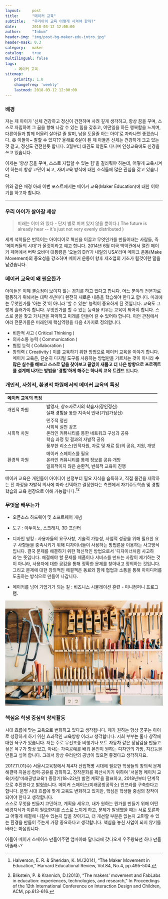 ```yaml
---
layout:     post
title:      "메이커 교육"
subtitle:   "우리아이 교육 어떻게 시켜야 할까?"
date:       2018-03-12 12:00:00
author:     "Inbum"
header-img: "img/post-bg-maker-edu-intro.jpg"
header-mask: 0.3
category:   maker
catalog:    true
multilingual: false
tags:
    - 메이커 교육
sitemap:
    priority: 1.0
    changefreq: 'weekly'
    lastmod: 2018-03-12 12:00:00
---
```


### 배경
저는 제 아이가 '신체 건강하고 정신이 건전하며 사려 깊게 생각하고, 항상 꿈을 꾸며, 스스로 자립하여 그 꿈을 향해 나갈 수 있는 힘을 갖추고, 어떤일을 하든 행복함을 느끼며, 다른이들과 함께 어울려 살아갈 줄 알며, 남을 도울줄 아는 아이'로 자라나면 좋겠습니다. :smiley: 아들아~ 잘할 수 있지??
올해로 6살이 된 제 아들은 신체는 건강하게 크고 있는것 같고, 정신도 건전한듯 합니다. 3월부터 태권도 학원도 다니며 인성교육에도 신경을 쓰고 있습니다. 

이제는 '항상 꿈을 꾸며, 스스로 자립할 수 있는 힘'을 길러줘야 하는데, 어떻게 교육시켜야 하는지 항상 고민이 되고, 자녀교육 방식에 대한 소식들에 많은 관심을 갖고 있습니다.

위와 같은 배경 아래 이번 포스트에서는 메이커 교육(Maker Education)에 대한 이야기를 하고자 합니다.

***

### 우리 아이가 살아갈 세상 
> 미래는 이미 와 있다 - 단지 별로 퍼져 있지 않을 뿐이다.( The future is already hear -- it's just not very evenly distributed ) 

세계 석학들은 번뜩이는 아이디어로 혁신을 이끌고 무엇인가를 만들어내는 사람들, 즉 '메이커들의 시대'가 올것이라고 예고 합니다.
2014년 6월 미국 백악관에서 열린 메이커 페어에서 버락 오바마 대통령은 '오늘의 DIY가 내일의 USA'라며 메이크 운동(Make Movement)의 중요성을 강조하며 메이커 운동이 향후 제조업의 기초가 될것이란 말을 남겼습니다.

### 메이커 교육이 왜 필요한가
아이들은 이제 결승점이 보이지 않는 경기를 하고 있다고 합니다. 어느 분야의 전문가로 활동하기 위해서는 대략 4년마다 완전히 새로운 내용을 학습해야 한다고 합니다. 미래에는 무엇인가를 '아는 것'이 아니라 '할 수 있는' 능력이 중요하게 된 것입니다.
교육도 그렇게 흘러가야 합니다. 무엇인가를 할 수 있는 능력을 키우는 교육이 되어야 합니다. 스스로 꿈을 찾고 가치관을 파악하고 미래를 만들어 갈 수 있어야 합니다. 이런 관점에서 여러 전문가들은 미래인재 핵심역량을 다음 4가지로 정의합니다.
- 비판적 사고 ( Critical Thinking )
- 의사소통 능력 ( Communication )
- 협업 능력 ( Collaboration )
- 창의력 ( Creativity )
이를 교육하기 위한 방법으로 메이커 교육을 이야기 합니다. 메이커 교육은, 단순히 디지털 도구를 사용하는 방법만을 가르치는 것이 아니라 **수많은 실수를 해보고 스스로 답을 찾아보고 끝없이 새롭고 더 나은 방향으로 프로젝트를 설계해 나가는 방법을 '경험'하게 해주는 하나의 교육 트렌드** 입니다.

### 개인적, 사회적, 환경적 차원에서의 메이커 교육의 특징
| 메이커 교육의 특징 ||
|--------|--------|
| 개인적 차원 | 발명자, 창조자로서의 학습자(장인정신)<br>실패 경험을 통한 지속적 인내(기업가정신)|
| 사회적 차원 | 민주적 정신<br>사회적 실천 강조<br>온라인 커뮤니티를 통한 네트워크 구성과 공유<br>학습 과정 및 결과의 자발적 공유<br>풍부한 리소스(인적자원, 자료 및 재료 등)의 공유, 지원, 개방 |
| 환경적 차원 | 메이커 스페이스를 필요<br>온라인 커뮤니티를 통해 정보를 공유·개방<br>일회적이지 않은 순환적, 반복적 교육이 진행 |
메이커 교육은 개인들이 아이디어 선정부터 필요 지식을 습득하고, 직접 물건을 제작하는 전 과정을 자발적 의사에 따라 선택하고 결정한다는 측면에서 자기주도학습 및 경험학습의 교육 현장으로 이해 가능합니다.[^1][^2]

### 무엇을 배우는가
 - 오픈소스 하드웨어 및 소프트웨어 개념

 - 도구 : 아두이노, 스크래치, 3D 프린터

 - 디자인 씽킹 : 사용자들의 요구사항, 기술적 가능성, 사업적 성공을 위해 필요한 요구 사항들을 충족시키기 위해 디자이너들이 사용하는 방법론을 이용하는 사고방식 입니다. 결국 문제를 해결하기 위한 혁신적인 방법으로서 '디자이너처럼 사고하라'는 뜻입니다. 해결해야 할 문제를 제품이나 서비스를 만드는 사람이 제기하는 것이 아니라, 사용자에 대한 공감을 통해 정확한 문제를 찾아내고 정의하는 것입니다. 그리고 문제에 대한 창의적인 해결책은 동료와 함께 협업과 소통을 통해 아이디어를 도출하는 방식으로 만들어 나갑니다. 

 - 메이커를 넘어 기업가가 되는 길 : 비즈니스 시뮬레이션 훈련 - 미니컴퍼니 프로그램.

![maker space](/img/post-bg-maker-edu-space.jpg)

### 핵심은 학생 중심의 창작활동 
 시대 흐름에 맞는 교육으로 변화하고 있다고 생각됩니다. 제가 원하는 항상 꿈꾸는 아이로 성장하게 하기 위한 효과적인 교육방향 이라고 생각합니다. 저희 부부는 둘다 창작에 대한 욕구가 있습니다. 저는 주로 무선조종 비행기나 보트 자동차 같은 장남감을 만들고 싶은 욕구가 항상 있고, 아내는 가죽공예를 배워 본인이 원하는 디자인의 가방, 지갑등을 만들고 싶어 합니다. 그래서 항상 우리만의 공방이 있으면 좋겠다고 생각하지요.

 2017.11.01(수) 서울시교육청에서 제4차 산업혁명 시대에 필요한 학생들의 창의적 문제해결력·자율성·협력·공유를 강화하고, 창작문화를 확산시키기 위하여 '서울형 메이커 교육(가칭'미래공방교육') 중장기(18~22년) 발전 계획'을 팔표하고, 2018년부터 단계적으로 추진한다고 밝혔습니다.
 메이커 스페이스(미래공방공작소) 인프라를 구축한다고 합니다. 분명 시대 흐름에 맞게 교육도 변화하고 있지만, 핵심은 학생들 중심의 창작이 되어야 한다고 생각합니다.  
 스스로 무엇을 만들지 고민하고, 계획을 세우고, 내가 원하는 뭔가를 만들기 위해 어떤 배경지식과 이론이 필요한지를 스스로 느끼게 하고, 문제가 발생했을 때는 서로 토론하고 어떻게 해결해 나갈수 있는지 답을 찾아가고, 더 개선할 부분은 없는지 고민할 수 있는 환경을 만들어 주는게 가장 중요하다고 생각합니다. 핵심을 놓친 사업이 되지 않기를 바라는 마음입니다.

 아들아 메이커 스페이스 만들어주면 엄마아빠 달나라에 갖다오게 우주왕복선 하나 만들어줄래~?

 [^1]: Halverson, E. R. & Sheridan, K. M.(2014), “The Maker Movement in Education,” Harvard Educational
Review, Vol.84, No.4, pp.495-504.
[^2]: Blikstein, P. & Krannich, D.(2013), “The makers' movement and FabLabs in education: experiences,
technologies, and research,” In Proceedings of the 12th International Conference on Interaction Design and
Children, ACM, pp.613-616.